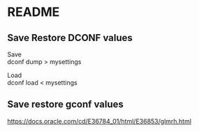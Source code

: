 # README  
## Save Restore DCONF values

Save  
dconf dump <dconf path> > mysettings  
  
Load  
dconf load <dconf path> < mysettings  


## Save restore gconf values  
https://docs.oracle.com/cd/E36784_01/html/E36853/glmrh.html  